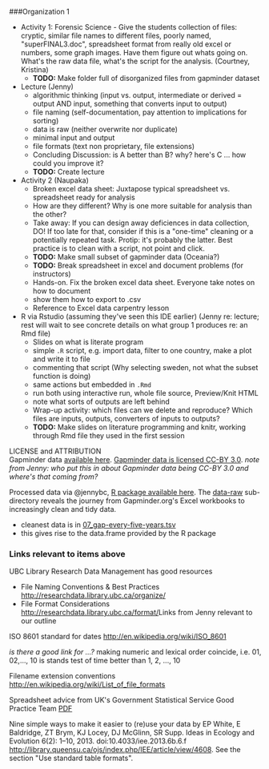 ###Organization 1

- Activity 1:  Forensic Science - Give the students collection of files: cryptic, similar file names to different files, poorly named, "superFINAL3.doc", spreadsheet format from really old excel or numbers, some graph images. Have them figure out whats going on. What's the raw data file, what's the script for the analysis. (Courtney, Kristina)
    - **TODO:** Make folder full of disorganized files from gapminder dataset
- Lecture (Jenny)
    + algorithmic thinking (input vs. output, intermediate or derived = output AND input, something that converts input to output)
    + file naming (self-documentation, pay attention to implications for sorting)
    + data is raw (neither overwrite nor duplicate)
    + minimal input and output
    + file formats (text non proprietary, file extensions)
    + Concluding Discussion: is A better than B? why? here's C ... how could you improve it?
    + **TODO:** Create lecture
- Activity 2 (Naupaka)
    + Broken excel data sheet: Juxtapose typical spreadsheet vs. spreadsheet ready for analysis
    + How are they different? Why is one more suitable for analysis than the other?
    + Take away: If you can design away deficiences in data collection, DO! If too late for that, consider if this is a "one-time" cleaning or a potentially repeated task. Protip: it's probably the latter. Best practice is to clean with a script, not point and click.
    + **TODO:** Make small subset of gapminder data (Oceania?)
    + **TODO:** Break spreadsheet in excel and document problems (for instructors)
    + Hands-on. Fix the broken excel data sheet. Everyone take notes on how to document
    + show them how to export to .csv
    + Reference to Excel data carpentry lesson 
- R via Rstudio (assuming they've seen this IDE earlier) (Jenny re: lecture; rest will wait to see concrete details on what group 1 produces re: an Rmd file)
   + Slides on what is literate program
   + simple `.R` script, e.g. import data, filter to one country, make a plot and write it to file
   + commenting that script (Why selecting sweden, not what the subset function is doing)
   + same actions but embedded in `.Rmd`
   + run both using interactive run, whole file source, Preview/Knit HTML
   + note what sorts of outputs are left behind
   + Wrap-up activity: which files can we delete and reproduce? Which files are inputs, outputs, converters of inputs to outputs?
   + **TODO:** Make slides on literature programming and knitr, working through Rmd file they used in the first session
 

LICENSE and ATTRIBUTION    
Gapminder data [available here](http://www.gapminder.org/data/). [Gapminder data is licensed CC-BY 3.0](https://docs.google.com/document/pub?id=1POd-pBMc5vDXAmxrpGjPLaCSDSWuxX6FLQgq5DhlUhM#h.ul2gu2-uwathz). *note from Jenny: who put this in about Gapminder data being CC-BY 3.0 and where's that coming from?*

Processed data via @jennybc, [R package available here](https://github.com/jennybc/gapminder). The [data-raw](https://github.com/jennybc/gapminder/tree/master/data-raw) sub-directory reveals the journey from Gapminder.org's Excel workbooks to increasingly clean and tidy data.
  
  * cleanest data is in [07_gap-every-five-years.tsv](https://github.com/jennybc/gapminder/blob/master/data-raw/07_gap-every-five-years.tsv)
  * this gives rise to the data.frame provided by the R package

### Links relevant to items above

UBC Library Research Data Management has good resources
  * File Naming Conventions & Best Practices <http://researchdata.library.ubc.ca/organize/>
  * File Format Considerations <http://researchdata.library.ubc.ca/format/>Links from Jenny relevant to our outline

ISO 8601 standard for dates <http://en.wikipedia.org/wiki/ISO_8601>

*is there a good link for ...?* making numeric and lexical order coincide, i.e. 01, 02,..., 10 is stands test of time better than 1, 2, ..., 10

Filename extension conventions <http://en.wikipedia.org/wiki/List_of_file_formats>

Spreadsheet advice from UK's Government Statistical Service Good Practice Team [PDF](https://gss.civilservice.gov.uk/wp-content/uploads/2012/12/Releasing-statistics-in-spreadsheets-Good-practice-guidance.pdf)

Nine simple ways to make it easier to (re)use your data by EP White, E Baldridge, ZT Brym, KJ Locey, DJ McGlinn, SR Supp. Ideas in Ecology and Evolution 6(2): 1–10, 2013. doi:10.4033/iee.2013.6b.6.f <http://library.queensu.ca/ojs/index.php/IEE/article/view/4608>. See the section "Use standard table formats".
